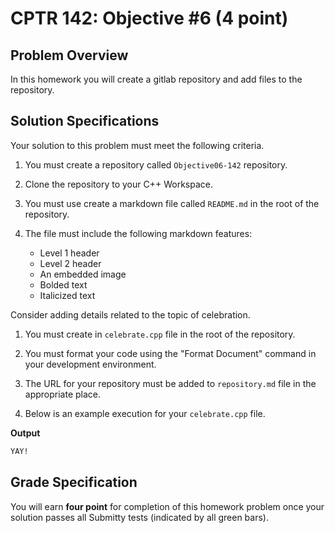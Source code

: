 # CPTR 142: Objective #6 (4 point)

## Problem Overview

In this homework you will create a gitlab repository and add files to the repository.

## Solution Specifications

Your solution to this problem must meet the following criteria.

1. You must create a repository called `Objective06-142` repository.

1. Clone the repository to your C++ Workspace.

1. You must use create a markdown file called `README.md` in the root of the repository.

1. The file must include the following markdown features:

    * Level 1 header
    * Level 2 header
    * An embedded image
    * Bolded text
    * Italicized text

  Consider adding details related to the topic of celebration.

1. You must create in `celebrate.cpp` file in the root of the repository.

1. You must format your code using the "Format Document" command in your development environment.

1. The URL for your repository must be added to `repository.md` file in the appropriate place.

1. Below is an example execution for your `celebrate.cpp` file.

**Output**
```html
YAY!
```

## Grade Specification

You will earn **four point** for completion of this homework problem once your solution passes all Submitty tests (indicated by all green bars).
